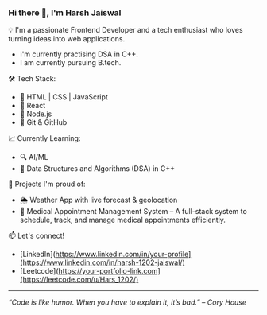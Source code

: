 ### Hi there 👋, I'm Harsh Jaiswal

💡 I'm a passionate Frontend Developer and a tech enthusiast who loves turning ideas into web applications.
* I'm currently practising DSA in C++.
* I am currently pursuing B.tech.


🛠️ Tech Stack:

* 🔹 HTML | CSS | JavaScript
* 🔹 React
* 🔹 Node.js
* 🔹 Git & GitHub

📈 Currently Learning:

* 🔍 AI/ML
* 🧠 Data Structures and Algorithms (DSA) in C++

🚀 Projects I'm proud of:

* 🌦️ Weather App with live forecast & geolocation
* 🏥 Medical Appointment Management System – A full-stack system to schedule, track, and manage medical appointments efficiently.

📫 Let's connect!
 
* [LinkedIn](https://www.linkedin.com/in/your-profile](https://www.linkedin.com/in/harsh-1202-jaiswal/)
* [Leetcode](https://your-portfolio-link.com](https://leetcode.com/u/Hars_1202/)

---

*“Code is like humor. When you have to explain it, it’s bad.” – Cory House*
